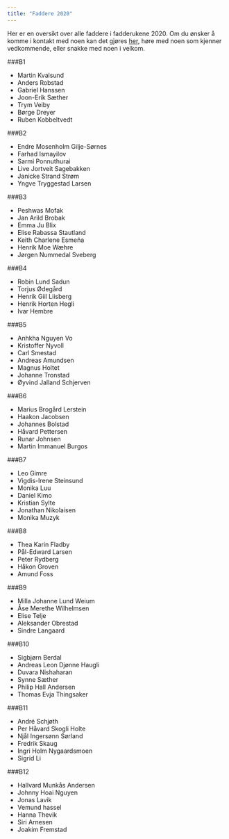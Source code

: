```yaml
---
title: "Faddere 2020"
---
```


Her er en oversikt over alle faddere i fadderukene 2020. Om du ønsker å komme i kontakt med noen kan det gjøres [her](), høre med noen som kjenner vedkommende, eller snakke med noen i velkom.

###B1 
* Martin Kvalsund 
* Anders Robstad 
* Gabriel Hanssen 
* Joon-Erik Sæther 
* Trym Veiby 
* Børge Dreyer 
* Ruben Kobbeltvedt 

###B2 
* Endre Mosenholm Gilje-Sørnes 
* Farhad Ismayilov 
* Sarmi Ponnuthurai 
* Live Jortveit Sagebakken 
* Janicke Strand Strøm 
* Yngve Tryggestad Larsen 

###B3  
* Peshwas Mofak 
* Jan Arild Brobak 
* Emma Ju Blix 
* Elise Rabassa Stautland 
* Keith Charlene Esmeña 
* Henrik Moe Wæhre 
* Jørgen Nummedal Sveberg 

###B4 
* Robin Lund Sadun 
* Torjus Ødegård 
* Henrik Giil Liisberg 
* Henrik Horten Hegli 
* Ivar Hembre 

###B5 
* Anhkha Nguyen Vo 
* Kristoffer Nyvoll 
* Carl Smestad 
* Andreas Amundsen 
* Magnus Holtet 
* Johanne Tronstad 
* Øyvind Jalland Schjerven 

###B6 
* Marius Brogård Lerstein 
* Haakon Jacobsen 
* Johannes Bolstad 
* Håvard Pettersen 
* Runar Johnsen 
* Martin Immanuel Burgos 

###B7 
* Leo Gimre 
* Vigdis-Irene Steinsund 
* Monika Luu 
* Daniel Kimo 
* Kristian Sylte 
* Jonathan Nikolaisen 
* Monika Muzyk 

###B8 
* Thea Karin Fladby 
* Pål-Edward Larsen 
* Peter Rydberg 
* Håkon Groven 
* Amund Foss 

###B9 
* Milla Johanne Lund Weium 
* Åse Merethe Wilhelmsen 
* Elise Telje 
* Aleksander Obrestad 
* Sindre Langaard 

###B10 
* Sigbjørn Berdal 
* Andreas Leon Djønne Haugli 
* Duvara Nishaharan 
* Synne Sæther 
* Philip Hall Andersen 
* Thomas Evja Thingsaker 

###B11 
* André Schjøth 
* Per Håvard Skogli Holte 
* Njål Ingersønn Sørland 
* Fredrik Skaug 
* Ingri Holm Nygaardsmoen 
* Sigrid Li 

###B12 
* Hallvard Munkås Andersen 
* Johnny Hoai Nguyen 
* Jonas Lavik 
* Vemund hassel 
* Hanna Thevik 
* Siri Arnesen 
* Joakim Fremstad